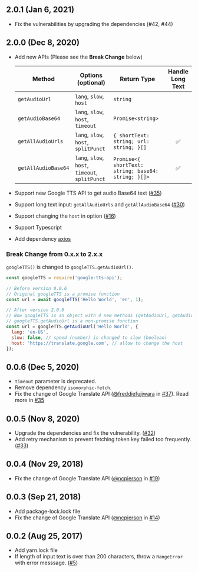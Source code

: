 ## 2.0.1 (Jan 6, 2021)

- Fix the vulnerabilities by upgrading the dependencies (#42, #44)

## 2.0.0 (Dec 8, 2020)

- Add new APIs (Please see the **Break Change** below)

  | Method              | Options (optional)                              | Return Type                                         | Handle Long Text |
  | ------------------- | ----------------------------------------------- | --------------------------------------------------- | :--------------: |
  | `getAudioUrl`       | `lang`, `slow`, `host`                          | `string`                                            |                  |
  | `getAudioBase64`    | `lang`, `slow`, `host`, `timeout`               | `Promise<string>`                                   |                  |
  | `getAllAudioUrls`   | `lang`, `slow`, `host`, `splitPunct`            | `{ shortText: string; url: string; }[]`             |        ✅        |
  | `getAllAudioBase64` | `lang`, `slow`, `host`, `timeout`, `splitPunct` | `Promise<{ shortText: string; base64: string; }[]>` |        ✅        |

- Support new Google TTS API to get audio Base64 text ([#35](https://github.com/zlargon/google-tts/issues/35))
- Support long text input: `getAllAudioUrls` and `getAllAudioBase64` ([#30](https://github.com/zlargon/google-tts/issues/30))
- Support changing the `host` in option ([#16](https://github.com/zlargon/google-tts/issues/16))
- Support Typescript
- Add dependency [axios](https://github.com/axios/axios)

### **Break Change from 0.x.x to 2.x.x**

`googleTTS()` is changed to `googleTTS.getAudioUrl()`.

```js
const googleTTS = require('google-tts-api');

// Before version 0.0.6
// Original googleTTS is a promise function
const url = await googleTTS('Hello World', 'en', 1);

// After version 2.0.0
// Now googleTTS is an object with 4 new methods (getAudioUrl, getAudioBase64, getAllAudioUrls, getAllAudioBase64)
// googleTTS.getAudioUrl is a non-promise function
const url = googleTTS.getAudioUrl('Hello World', {
  lang: 'en-US',
  slow: false, // speed (number) is changed to slow (boolean)
  host: 'https://translate.google.com', // allow to change the host
});
```

## 0.0.6 (Dec 5, 2020)

- `timeout` parameter is deprecated.
- Remove dependency `isomorphic-fetch`.
- Fix the change of Google Translate API ([@freddiefujiwara](https://github.com/freddiefujiwara) in [#37](https://github.com/zlargon/google-tts/pull/37)). Read more in [#35](https://github.com/zlargon/google-tts/issues/35)

## 0.0.5 (Nov 8, 2020)

- Upgrade the dependencies and fix the vulnerability. ([#32](https://github.com/zlargon/google-tts/issues/32))
- Add retry mechanism to prevent fetching token key failed too frequently. ([#33](https://github.com/zlargon/google-tts/issues/33))

## 0.0.4 (Nov 29, 2018)

- Fix the change of Google Translate API ([@ncpierson](https://github.com/ncpierson) in [#19](https://github.com/zlargon/google-tts/pull/19))

## 0.0.3 (Sep 21, 2018)

- Add package-lock.lock file
- Fix the change of Google Translate API ([@ncpierson](https://github.com/ncpierson) in [#14](https://github.com/zlargon/google-tts/pull/14))

## 0.0.2 (Aug 25, 2017)

- Add yarn.lock file
- If length of input text is over than 200 characters, throw a `RangeError` with error messsage. ([#5](https://github.com/zlargon/google-tts/issues/5))

